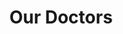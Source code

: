 ---
title: "Our Doctors"
description: "All solutions"
layout: "our-doctors"
draft: false

about_doctors:
  enable: true
  title: Doctors Who Do More
  subtitle: 
  video_thumbnail: "images/our-doctors/about-doctors.png"
  video_link: "https://www.youtube.com/embed/PRNniFMQvQg?autoplay=true"
  content: "We employ doctors from top universities like Harvard, Stanford and NYU. Supported by advanced technology, our doctors can connect with members through in-person & virtual visits and 24/7 remote care."
  buttons:
  - label: "Free consultation"
    link : "#"
    type: "solid"
  - label: "Hear From Our Lead MD"
    link : "#"
    type: "outline"


meet_doctors:
  enable: true
  title: "Meet Your Doctor"
  doctors:
  - name: "Chesda Eng, MD"
    image: "images/our-doctors/doctors/chesda.png"
    location: "Brickell, Miami"
    institute: "Albert Einstein College of Medicine"
    internship: "Internal Medicine at NYU Langone"
    bio: "Chesda has a special interest in preventive health and management of chronic diseases, with a keen interest in smoking cessation. He values getting to know his members on a personal level. Prior to Forward, Chesda practiced medicine at Providence St Joseph."
    doctors_quote:
      title: "Why I practice at Soul Spring"
      content: "Wanted to be a part of rebuilding primary care from the ground up. I believe in Forward's mission of providing high quality, cost effective care as many people possible."
    patients_quote:
      name: "Jackie L, Newport Beach Member"
      star: "5"
      content: "Dr. Chesda was wonderful and listened to me carefully. He spent over an hour going over my medical history and developed a care plan to meet my personal needs."


advisory_board:
  enable: true
  title: "Medical Advisory Board"
  subtitle: "We've sought out the brightest in the medical community for our Medical Board. We work closely with our advisors on product development and the latest research findings to deliver cutting-edge care."
  members:
  - name: "Robert Wachter, MD"
    image: "images/our-doctors/advisory-board/robert.png"
    designation: "Chair of the Department of Medicine University of California, San Francisco"
  - name: "Mintu Turakhia, MD, MAS"
    image: "images/our-doctors/advisory-board/mintu.png"
    designation: "Executive Director, Center for Digital Health Stanford Medicine"
  - name: "Rick Lanman, MD"
    image: "images/our-doctors/advisory-board/rick.png"
    designation: "Chief Medical Officer Guardant Health"
  - name: "Daniella Hocking, MD"
    image: "images/our-doctors/advisory-board/daniella.png"
    designation: "Medical Product Forward"
  - name: "Charlie Morris, MD"
    image: "images/our-doctors/advisory-board/charlie.png"
    designation: "Cardiologist California Pacific Medical Center"

doctors_team:
  enable: true
  title: "It Takes a Team, It Takes a Village"
  subtitle: "We work with top talent for integrative care inside our  trusted ecosystem"
  members:
  - name: "Bessie Cooper"
    image: "images/our-doctors/team/demo.png"
    designation: "Chair of the Department of Medicine University of California, San Francisco"

  - name: "Wade Warren"
    image: "images/our-doctors/team/demo.png"
    designation: "Chair of the Department of Medicine University of California, San Francisco"

  - name: "Darrell Steward"
    image: "images/our-doctors/team/demo.png"
    designation: "Chair of the Department of Medicine University of California, San Francisco"

  - name: "Ralph Edwards"
    image: "images/our-doctors/team/demo.png"
    designation: "Chair of the Department of Medicine University of California, San Francisco"

  - name: "Kristin Watson"
    image: "images/our-doctors/team/demo.png"
    designation: "Chair of the Department of Medicine University of California, San Francisco"


hiring:
  enable: true
  title: "We Are Hiring"
  subtitle: "Are you a board-certified MD frustrated ready to bring your practice to the next level?"
  image: "images/our-doctors/hiring.png"
  content: "We actively recurit success Medical Doctors who have thriving practices with their patients, but yearn for healing <br><br> Using a licensing model, we offer physicians the opportunity to expand their practice with our propreitary methodlogy along with a complete range of modalities, therapies, and supplments and our medical-grade devices for diagnositcs and treatments."
  button:
    enable: true
    label: "join soulspring now"
    link: "#"


# call_to_action
call_to_action:
  enable : true
  title : "Questions in mind? We're Ready"
  description : "We'll help out if you're unsure which insurance you need."
  bg_image : "images/call-to-action.jpg"
  button_label : "Launch Chat Now"
  button_link : "#!"
---